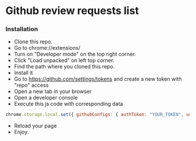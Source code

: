 # Github review requests list

### Installation 

* Clone this repo.
* Go to chrome://extensions/
* Turn on "Developer mode" on the top right corner. 
* Click "Load unpacked" on left top corner.
* Find the path where you cloned this repo.
* Install it
* Go to https://github.com/settings/tokens and create a new token with "repo" access
* Open a new tab in your browser
* Open a developer console
* Execute this js code with corresponding data
 ```js
chrome.storage.local.set({ githubConfigs: { authToken: "YOUR_TOKEN", username: "YOUR_GITHUB_USERNAME" } }, function() {});
```
* Reload your page
* Enjoy.
